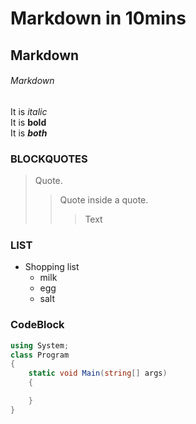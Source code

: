 # Markdown in 10mins

## Markdown

###### Markdown

It is *italic*  
It is **bold**  
It is ***both***  

### BLOCKQUOTES

>Quote.
> > Quote inside a quote.
> > > Text

### LIST 

* Shopping list
  * milk
  * egg
  * salt

### CodeBlock

```C#
using System;
class Program
{
    static void Main(string[] args)
    {

    }
}

```
